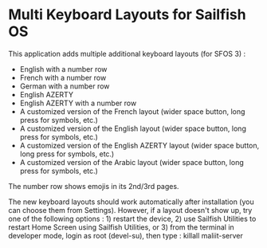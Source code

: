 # Multi Keyboard Layouts for Sailfish OS

This application adds multiple additional keyboard layouts (for SFOS 3) :
- English with a number row
- French with a number row
- German with a number row
- English AZERTY
- English AZERTY with a number row
- A customized version of the French layout (wider space button, long press for symbols, etc.)
- A customized version of the English layout (wider space button, long press for symbols, etc.)
- A customized version of the English AZERTY layout (wider space button, long press for symbols, etc.)
- A customized version of the Arabic layout (wider space button, long press for symbols, etc.)

The number row shows emojis in its 2nd/3rd pages.

The new keyboard layouts should work automatically after installation (you can choose them from Settings).
However, if a layout doesn't show up, try one of the following options : 1) restart the device, 2) use Sailfish Utilities to restart Home Screen using Sailfish Utilities, or 3) from the terminal in developer mode, login as root (devel-su), then type : killall maliit-server
